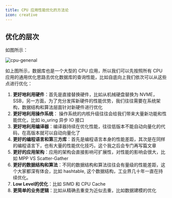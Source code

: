 ```yaml
---
title: CPU 应用性能优化的方法论
icon: creative
---
```



## 优化的层次

如图所示：

![cpu-genenal](/how-optimization-1.png)


如上图所示，数据库也是一个大型的 CPU 应用，所以我们可以先按照所有 CPU 应用的通用优化思路去优化数据库的查询性能，比如自底向上我们依次可以从这些点进行优化：

1. **更好地利用硬件**：首先是直接替换硬件，比如从机械硬盘替换为 NVME，SSB，另一方面，为了充分发挥新硬件的性能优势，我们往往需要在系统架构，数据结构和算法层面针对新硬件进行优化
2. **更好地利用操作系统**： 操作系统的内核升级往往会给我们带来大量新功能和性能优化，比如 io_uring 异步 IO 接口
3. **更好地利用编译器**：编译器持续在优化性能，往往低版本不能自动向量化的代码，在高版本就可以自动向量化了
4. **更好的编程语言和第三方库**：首先是编程语言本身的性能差距，其次是在同样的编程语言下，也有大量的性能优化技巧，这个我之后会专门再写篇文章
5. **更好的应用架构**：应用的架构会直接影响可扩展性，对性能的影响会很大，比如 MPP VS Scatter-Gather
6. **更好的数据结构和算法**：不同的数据结构和算法往往会有量级的性能差距，这个大家都深有体会，比如 hashtable, 这个数据结构，工业界几十年一直在持续优化。
7. **Low Level的优化**：比如 SIMD 和 CPU Cache
8. **更简单的业务逻辑**：比如从精确去重变为近似去重，比如数据建模的优化




